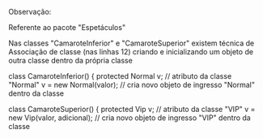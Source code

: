 Observação:

Referente ao pacote "Espetáculos"

Nas classes "CamaroteInferior" e "CamaroteSuperior" existem  técnica de Associação de classe 
(nas  linhas  12) criando e inicializando um objeto de outra classe dentro da própria classe

class CamaroteInferior() {
protected Normal v;			// atributo da classe "Normal"
v = new Normal(valor); 			// cria novo objeto de ingresso "Normal" dentro da classe

class CamaroteSuperior() {
protected Vip v;			// atributo da classe "VIP"
v = new Vip(valor, adicional); 		// cria novo objeto de ingresso "VIP" dentro da classe
